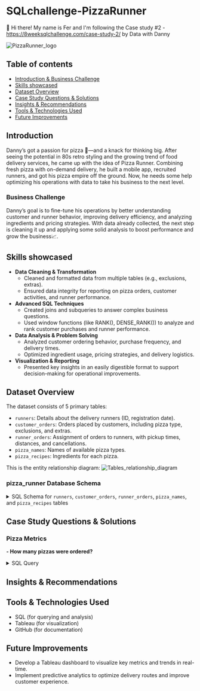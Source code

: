 # SQLchallenge-PizzaRunner
📍 Hi there! My name is Fer and I'm following the Case study #2 - https://8weeksqlchallenge.com/case-study-2/ by Data with Danny

![PizzaRunner_logo]()

## Table of contents
- [Introduction & Business Challenge](#introduction)
- [Skills showcased](#skills-showcased)
- [Dataset Overview](#dataset-overview)
- [Case Study Questions & Solutions](#case-study-questions--solutions)
- [Insights & Recommendations](#insights--recommendations)
- [Tools & Technologies Used](#tools--technologies-used)
- [Future Improvements](#future-improvements)

## Introduction
Danny’s got a passion for pizza 🍕—and a knack for thinking big. After seeing the potential in 80s retro styling and the growing trend of food delivery services, he came up with the idea of Pizza Runner. Combining fresh pizza with on-demand delivery, he built a mobile app, recruited runners, and got his pizza empire off the ground. Now, he needs some help optimizing his operations with data to take his business to the next level.
### Business Challenge
Danny’s goal is to fine-tune his operations by better understanding customer and runner behavior, improving delivery efficiency, and analyzing ingredients and pricing strategies. With data already collected, the next step is cleaning it up and applying some solid analysis to boost performance and grow the business📈.

## Skills showcased
- **Data Cleaning & Transformation**
  - Cleaned and formatted data from multiple tables (e.g., exclusions, extras).
  - Ensured data integrity for reporting on pizza orders, customer activities, and runner performance.
- **Advanced SQL Techniques**
  - Created joins and subqueries to answer complex business questions.
  - Used window functions (like RANK(), DENSE_RANK()) to analyze and rank customer purchases and runner performance.
- **Data Analysis & Problem Solving**
  - Analyzed customer ordering behavior, purchase frequency, and delivery times.
  - Optimized ingredient usage, pricing strategies, and delivery logistics.
- **Visualization & Reporting**
  - Presented key insights in an easily digestible format to support decision-making for operational improvements.

## Dataset Overview
The dataset consists of 5 primary tables:
- <code>runners</code>: Details about the delivery runners (ID, registration date).
- <code>customer_orders</code>: Orders placed by customers, including pizza type, exclusions, and extras.
- <code>runner_orders</code>: Assignment of orders to runners, with pickup times, distances, and cancellations.
- <code>pizza_names</code>: Names of available pizza types.
- <code>pizza_recipes</code>: Ingredients for each pizza.

This is the entity relationship diagram:
![Tables_relationship_diagram]()

### pizza_runner Database Schema
<details>
  <summary> 
    SQL Schema for <code>runners</code>, <code>customer_orders</code>, <code>runner_orders</code>, <code>pizza_names</code>, and <code>pizza_recipes</code> tables 
  </summary>

  ```SQL
    CREATE SCHEMA pizza_runner;
    SET search_path = pizza_runner; -- Create and populate tables
  ```

  ```SQL
    DROP TABLE IF EXISTS runners;
    CREATE TABLE runners (
      "runner_id" INTEGER,
      "registration_date" DATE
    );

    INSERT INTO runners
      ("runner_id", "registration_date")
    VALUES
      (1, '2021-01-01'),
      (2, '2021-01-03'),
      (3, '2021-01-08'),
      (4, '2021-01-15');
  ```

  ```SQL
    DROP TABLE IF EXISTS customer_orders;
    CREATE TABLE customer_orders (
      "order_id" INTEGER,
      "customer_id" INTEGER,
      "pizza_id" INTEGER,
      "exclusions" VARCHAR(4),
      "extras" VARCHAR(4),
      "order_time" TIMESTAMP
    );

    INSERT INTO customer_orders
      ("order_id", "customer_id", "pizza_id", "exclusions", "extras", "order_time")
    VALUES
      ('1', '101', '1', '', '', '2020-01-01 18:05:02'),
      ('2', '101', '1', '', '', '2020-01-01 19:00:52'),
      ('3', '102', '1', '', '', '2020-01-02 23:51:23'),
      ('3', '102', '2', '', NULL, '2020-01-02 23:51:23'),
      ('4', '103', '1', '4', '', '2020-01-04 13:23:46'),
      ('4', '103', '1', '4', '', '2020-01-04 13:23:46'),
      ('4', '103', '2', '4', '', '2020-01-04 13:23:46'),
      ('5', '104', '1', 'null', '1', '2020-01-08 21:00:29'),
      ('6', '101', '2', 'null', 'null', '2020-01-08 21:03:13'),
      ('7', '105', '2', 'null', '1', '2020-01-08 21:20:29'),
      ('8', '102', '1', 'null', 'null', '2020-01-09 23:54:33'),
      ('9', '103', '1', '4', '1, 5', '2020-01-10 11:22:59'),
      ('10', '104', '1', 'null', 'null', '2020-01-11 18:34:49'),
      ('10', '104', '1', '2, 6', '1, 4', '2020-01-11 18:34:49');
  ```

  ```SQL
    DROP TABLE IF EXISTS runner_orders;
    CREATE TABLE runner_orders (
      "order_id" INTEGER,
      "runner_id" INTEGER,
      "pickup_time" VARCHAR(19),
      "distance" VARCHAR(7),
      "duration" VARCHAR(10),
      "cancellation" VARCHAR(23)
    );

    INSERT INTO runner_orders
      ("order_id", "runner_id", "pickup_time", "distance", "duration", "cancellation")
    VALUES
      ('1', '1', '2020-01-01 18:15:34', '20km', '32 minutes', ''),
      ('2', '1', '2020-01-01 19:10:54', '20km', '27 minutes', ''),
      ('3', '1', '2020-01-03 00:12:37', '13.4km', '20 mins', NULL),
      ('4', '2', '2020-01-04 13:53:03', '23.4', '40', NULL),
      ('5', '3', '2020-01-08 21:10:57', '10', '15', NULL),
      ('6', '3', 'null', 'null', 'null', 'Restaurant Cancellation'),
      ('7', '2', '2020-01-08 21:30:45', '25km', '25mins', 'null'),
      ('8', '2', '2020-01-10 00:15:02', '23.4 km', '15 minute', 'null'),
      ('9', '2', 'null', 'null', 'null', 'Customer Cancellation'),
      ('10', '1', '2020-01-11 18:50:20', '10km', '10minutes', 'null');
  ```

  ```SQL
    DROP TABLE IF EXISTS pizza_names;
    CREATE TABLE pizza_names (
      "pizza_id" INTEGER,
      "pizza_name" TEXT
    );

    INSERT INTO pizza_names
      ("pizza_id", "pizza_name")
    VALUES
      (1, 'Meatlovers'),
      (2, 'Vegetarian');
  ```

  ```SQL
    DROP TABLE IF EXISTS pizza_recipes;
    CREATE TABLE pizza_recipes (
      "pizza_id" INTEGER,
      "toppings" TEXT
    );
    INSERT INTO pizza_recipes
      ("pizza_id", "toppings")
    VALUES
      (1, '1, 2, 3, 4, 5, 6, 8, 10'),
      (2, '4, 6, 7, 9, 11, 12');
  ```

  ```SQL
    DROP TABLE IF EXISTS pizza_toppings;
    CREATE TABLE pizza_toppings (
      "topping_id" INTEGER,
      "topping_name" TEXT
    );
    INSERT INTO pizza_toppings
      ("topping_id", "topping_name")
    VALUES
      (1, 'Bacon'),
      (2, 'BBQ Sauce'),
      (3, 'Beef'),
      (4, 'Cheese'),
      (5, 'Chicken'),
      (6, 'Mushrooms'),
      (7, 'Onions'),
      (8, 'Pepperoni'),
      (9, 'Peppers'),
      (10, 'Salami'),
      (11, 'Tomatoes'),
      (12, 'Tomato Sauce');
  ```

</details>

## Case Study Questions & Solutions

### Pizza Metrics
**- How many pizzas were ordered?**
<details>
  <summary>
    SQL Query
  </summary>

  ```SQL
    
  ```
</details>

## Insights & Recommendations

## Tools & Technologies Used
- SQL (for querying and analysis)
- Tableau (for visualization)
- GitHub (for documentation)

## Future Improvements
- Develop a Tableau dashboard to visualize key metrics and trends in real-time.
- Implement predictive analytics to optimize delivery routes and improve customer experience.
